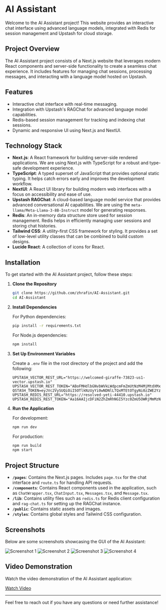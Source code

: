 # AI Assistant

Welcome to the AI Assistant project! This website provides an interactive chat interface using advanced language models, integrated with Redis for session management and Upstash for cloud storage.

## Project Overview

The AI Assistant project consists of a Next.js website that leverages modern React components and server-side functionality to create a seamless chat experience. It includes features for managing chat sessions, processing messages, and interacting with a language model hosted on Upstash.


## Features

- Interactive chat interface with real-time messaging.
- Integration with Upstash's RAGChat for advanced language model capabilities.
- Redis-based session management for tracking and indexing chat sessions.
- Dynamic and responsive UI using Next.js and NextUI.

## Technology Stack

- **Next.js**: A React framework for building server-side rendered applications. We are using Next.js with TypeScript for a robust and type-safe development experience.
- **TypeScript**: A typed superset of JavaScript that provides optional static typing. It helps catch errors early and improves the development workflow.
- **NextUI**: A React UI library for building modern web interfaces with a focus on accessibility and ease of use.
- **Upstash RAGChat**: A cloud-based language model service that provides advanced conversational AI capabilities. We are using the `meta-llama/Meta-Llama-3-8B-Instruct` model for generating responses.
- **Redis**: An in-memory data structure store used for session management. Redis helps in efficiently managing user sessions and storing chat histories.
- **Tailwind CSS**: A utility-first CSS framework for styling. It provides a set of low-level utility classes that can be combined to build custom designs.
- **Lucide React**: A collection of icons for React.

## Installation

To get started with the AI Assistant project, follow these steps:

1. **Clone the Repository**

    ```bash
    git clone https://github.com/zhrafin/AI-Assistant.git
    cd AI-Assistant
    ```

2. **Install Dependencies**

    For Python dependencies:
    
    ```bash
    pip install -r requirements.txt
    ```

    For Node.js dependencies:

    ```bash
    npm install
    ```

3. **Set Up Environment Variables**

    Create a `.env` file in the root directory of the project and add the following:

    ```env
    UPSTASH_VECTOR_REST_URL="https://welcomed-giraffe-73823-us1-vector.upstash.io"
    UPSTASH_VECTOR_REST_TOKEN="ABoFMHdlbGNvbWVkLWdpcmFmZmUtNzM4MjMtdXMxYWRtaW5NVEV3T1dWa1ltSXROalJrWWkwME5Ea3lMV0UyTURBdE0yUmhaVGM0T0RZMU16QTQ="
    QSTASH_TOKEN=eyJVc2VySUQiOiI5OTlkNzUyYi0wNDNlLTQxMTEtOTgyNi0zZWE2YzY3YmUxNGIiLCJQYXNzd29yZCI6ImYzZTljY2VmMDM3NzRjMDM5MmI3NGVlYzk0NDBjNjA5In0=
    UPSTASH_REDIS_REST_URL="https://resolved-yeti-44410.upstash.io"
    UPSTASH_REDIS_REST_TOKEN="Aa16AAIjcDFiN2ZhZmRhNGI5Yzc0ZmU5OWRjMmMzNjk2YTcxNTNhZnAxMA"
    ```

4. **Run the Application**

    For development:

    ```bash
    npm run dev
    ```

    For production:

    ```bash
    npm run build
    npm start
    ```

## Project Structure

- **`/pages`**: Contains the Next.js pages. Includes `page.tsx` for the chat interface and `route.ts` for handling API requests.
- **`/components`**: Contains React components used in the application, such as `ChatWrapper.tsx`, `ChatInput.tsx`, `Messages.tsx`, and `Message.tsx`.
- **`/lib`**: Contains utility files such as `redis.ts` for Redis client configuration and `rag-chat.ts` for setting up the RAGChat instance.
- **`/public`**: Contains static assets and images.
- **`/styles`**: Contains global styles and Tailwind CSS configuration.

## Screenshots

Below are some screenshots showcasing the GUI of the AI Assistant:

![Screenshot 1](./public/screenshots/gui1.png)
![Screenshot 2](./public/screenshots/gui2.png)
![Screenshot 3](./public/screenshots/gui3.png)
![Screenshot 4](./public/screenshots/gui4.png)


## Video Demonstration

Watch the video demonstration of the AI Assistant application:

[Watch Video](https://path-to-your-video.com/video.mp4)



---

Feel free to reach out if you have any questions or need further assistance!

